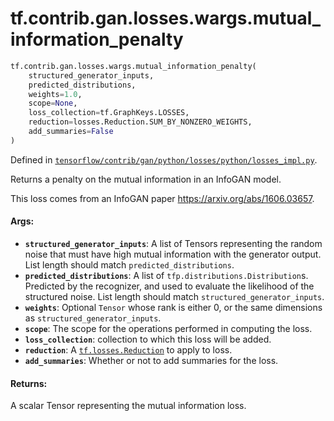 <div itemscope itemtype="http://developers.google.com/ReferenceObject">
<meta itemprop="name" content="tf.contrib.gan.losses.wargs.mutual_information_penalty" />
<meta itemprop="path" content="Stable" />
</div>

# tf.contrib.gan.losses.wargs.mutual_information_penalty

``` python
tf.contrib.gan.losses.wargs.mutual_information_penalty(
    structured_generator_inputs,
    predicted_distributions,
    weights=1.0,
    scope=None,
    loss_collection=tf.GraphKeys.LOSSES,
    reduction=losses.Reduction.SUM_BY_NONZERO_WEIGHTS,
    add_summaries=False
)
```



Defined in [`tensorflow/contrib/gan/python/losses/python/losses_impl.py`](/code/stable/tensorflow/contrib/gan/python/losses/python/losses_impl.py).

Returns a penalty on the mutual information in an InfoGAN model.

This loss comes from an InfoGAN paper https://arxiv.org/abs/1606.03657.

#### Args:

* <b>`structured_generator_inputs`</b>: A list of Tensors representing the random noise
    that must  have high mutual information with the generator output. List
    length should match `predicted_distributions`.
* <b>`predicted_distributions`</b>: A list of `tfp.distributions.Distribution`s.
    Predicted by the recognizer, and used to evaluate the likelihood of the
    structured noise. List length should match `structured_generator_inputs`.
* <b>`weights`</b>: Optional `Tensor` whose rank is either 0, or the same dimensions as
    `structured_generator_inputs`.
* <b>`scope`</b>: The scope for the operations performed in computing the loss.
* <b>`loss_collection`</b>: collection to which this loss will be added.
* <b>`reduction`</b>: A <a href="../../../../../tf/losses/Reduction.md"><code>tf.losses.Reduction</code></a> to apply to loss.
* <b>`add_summaries`</b>: Whether or not to add summaries for the loss.


#### Returns:

A scalar Tensor representing the mutual information loss.